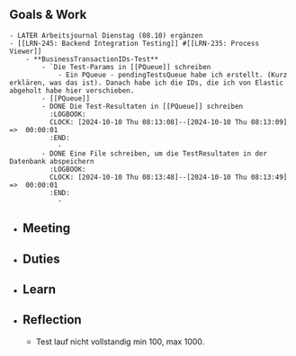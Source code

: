 ## Goals & Work
	- LATER Arbeitsjournal Dienstag (08.10) ergänzen
	- [[LRN-245: Backend Integration Testing]] #[[LRN-235: Process Viewer]]
		- **BusinessTransactionIDs-Test**
			- `Die Test-Params in [[PQueue]] schreiben
				- Ein PQueue - pendingTestsQueue habe ich erstellt. (Kurz erklären, was das ist). Danach habe ich die IDs, die ich von Elastic abgeholt habe hier verschieben.
			- [[PQueue]]
			- DONE Die Test-Resultaten in [[PQueue]] schreiben
			  :LOGBOOK:
			  CLOCK: [2024-10-10 Thu 08:13:08]--[2024-10-10 Thu 08:13:09] =>  00:00:01
			  :END:
				-
			- DONE Eine File schreiben, um die TestResultaten in der Datenbank abspeichern
			  :LOGBOOK:
			  CLOCK: [2024-10-10 Thu 08:13:48]--[2024-10-10 Thu 08:13:49] =>  00:00:01
			  :END:
				-
- ## Meeting
- ## Duties
- ## Learn
- ## Reflection
	- Test lauf nicht vollstandig min 100, max 1000.